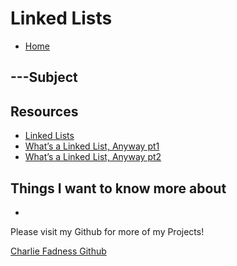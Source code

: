 # Linked Lists

- [Home](https://fadnesscharlie.github.io/reading-notes/401/)

## ---Subject



## Resources

- [Linked Lists](https://codefellows.github.io/common_curriculum/data_structures_and_algorithms/Code_401/class-05/resources/singly_linked_list.html)
- [What’s a Linked List, Anyway pt1](https://medium.com/basecs/whats-a-linked-list-anyway-part-1-d8b7e6508b9d)
- [What’s a Linked List, Anyway pt2](https://medium.com/basecs/whats-a-linked-list-anyway-part-2-131d96f71996)

## Things I want to know more about

- 

Please visit my Github for more of my Projects!

[Charlie Fadness Github](https://github.com/fadnesscharlie)
